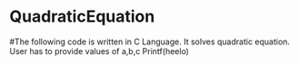 # QuadraticEquation
#The following code is written in C Language. It solves quadratic equation. User has to provide values of a,b,c
Printf(heelo)
